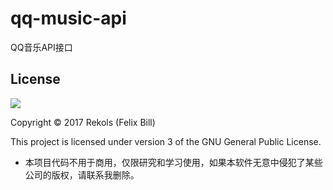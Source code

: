 # qq-music-api

QQ音乐API接口

## License

![](http://www.gnu.org/graphics/gplv3-127x51.png)

Copyright © 2017 Rekols (Felix Bill)

This project is licensed under version 3 of the GNU General Public License.


* 本项目代码不用于商用，仅限研究和学习使用，如果本软件无意中侵犯了某些公司的版权，请联系我删除。
